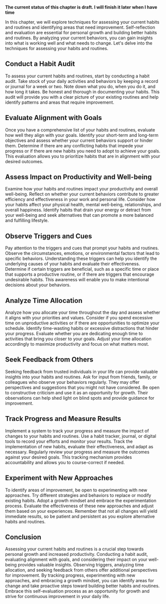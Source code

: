 **The current status of this chapter is draft. I will finish it later when I have time**

In this chapter, we will explore techniques for assessing your current habits and routines and identifying areas that need improvement. Self-reflection and evaluation are essential for personal growth and building better habits and routines. By analyzing your current behaviors, you can gain insights into what is working well and what needs to change. Let's delve into the techniques for assessing your habits and routines.

Conduct a Habit Audit
---------------------

To assess your current habits and routines, start by conducting a habit audit. Take stock of your daily activities and behaviors by keeping a record or journal for a week or two. Note down what you do, when you do it, and how long it takes. Be honest and thorough in documenting your habits. This audit will provide you with a clear picture of your existing routines and help identify patterns and areas that require improvement.

Evaluate Alignment with Goals
-----------------------------

Once you have a comprehensive list of your habits and routines, evaluate how well they align with your goals. Identify your short-term and long-term objectives and assess whether your current behaviors support or hinder them. Determine if there are any conflicting habits that impede your progress or if there are new habits you need to adopt to achieve your goals. This evaluation allows you to prioritize habits that are in alignment with your desired outcomes.

Assess Impact on Productivity and Well-being
--------------------------------------------

Examine how your habits and routines impact your productivity and overall well-being. Reflect on whether your current behaviors contribute to greater efficiency and effectiveness in your work and personal life. Consider how your habits affect your physical health, mental well-being, relationships, and overall happiness. Identify habits that drain your energy or detract from your well-being and seek alternatives that can promote a more balanced and fulfilling lifestyle.

Observe Triggers and Cues
-------------------------

Pay attention to the triggers and cues that prompt your habits and routines. Observe the circumstances, emotions, or environmental factors that lead to specific behaviors. Understanding these triggers can help you identify the underlying causes of your habits and evaluate their effectiveness. Determine if certain triggers are beneficial, such as a specific time or place that supports a productive routine, or if there are triggers that encourage undesirable habits. This awareness will enable you to make intentional decisions about your behaviors.

Analyze Time Allocation
-----------------------

Analyze how you allocate your time throughout the day and assess whether it aligns with your priorities and values. Consider if you spend excessive time on unproductive activities or if there are opportunities to optimize your schedule. Identify time-wasting habits or excessive distractions that hinder your progress. Evaluate whether you are dedicating enough time to activities that bring you closer to your goals. Adjust your time allocation accordingly to maximize productivity and focus on what matters most.

Seek Feedback from Others
-------------------------

Seeking feedback from trusted individuals in your life can provide valuable insights into your habits and routines. Ask for input from friends, family, or colleagues who observe your behaviors regularly. They may offer perspectives and suggestions that you might not have considered. Be open to constructive criticism and use it as an opportunity for growth. Their observations can help shed light on blind spots and provide guidance for improvement.

Track Progress and Measure Results
----------------------------------

Implement a system to track your progress and measure the impact of changes to your habits and routines. Use a habit tracker, journal, or digital tools to record your efforts and monitor your results. Track the implementation of new habits, evaluate their effectiveness, and adapt as necessary. Regularly review your progress and measure the outcomes against your desired goals. This tracking mechanism provides accountability and allows you to course-correct if needed.

Experiment with New Approaches
------------------------------

To identify areas of improvement, be open to experimenting with new approaches. Try different strategies and behaviors to replace or modify existing habits. Adopt a growth mindset and embrace the experimentation process. Evaluate the effectiveness of these new approaches and adjust them based on your experiences. Remember that not all changes will yield immediate results, so be patient and persistent as you explore alternative habits and routines.

Conclusion
----------

Assessing your current habits and routines is a crucial step towards personal growth and increased productivity. Conducting a habit audit, evaluating alignment with goals, and considering their impact on your well-being provides valuable insights. Observing triggers, analyzing time allocation, and seeking feedback from others offer additional perspectives for improvement. By tracking progress, experimenting with new approaches, and embracing a growth mindset, you can identify areas for change and take proactive steps toward building better habits and routines. Embrace this self-evaluation process as an opportunity for growth and strive for continuous improvement in your daily life.
